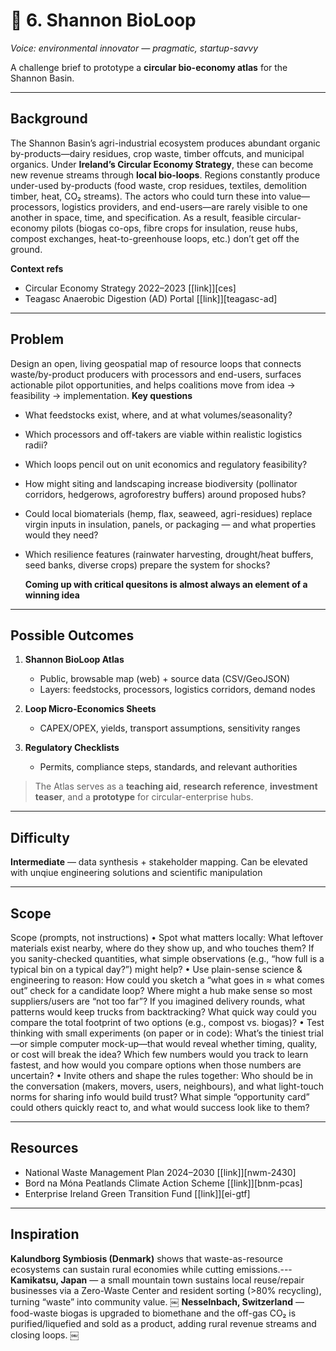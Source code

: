 # 🔁 6. Shannon BioLoop
*Voice: environmental innovator — pragmatic, startup-savvy*

A challenge brief to prototype a **circular bio-economy atlas** for the Shannon Basin.

---

## Background
The Shannon Basin’s agri-industrial ecosystem produces abundant organic by-products—dairy residues, crop waste, timber offcuts, and municipal organics. Under **Ireland’s Circular Economy Strategy**, these can become new revenue streams through **local bio-loops**. Regions constantly produce under-used by-products (food waste, crop residues, textiles, demolition timber, heat, CO₂ streams). The actors who could turn these into value—processors, logistics providers, and end-users—are rarely visible to one another in space, time, and specification. As a result, feasible circular-economy pilots (biogas co-ops, fibre crops for insulation, reuse hubs, compost exchanges, heat-to-greenhouse loops, etc.) don’t get off the ground.

**Context refs**
- Circular Economy Strategy 2022–2023  [[link]][ces]
- Teagasc Anaerobic Digestion (AD) Portal  [[link]][teagasc-ad]

---

## Problem
Design an open, living geospatial map of resource loops that connects waste/by-product producers with processors and end-users, surfaces actionable pilot opportunities, and helps coalitions move from idea → feasibility → implementation.
**Key questions**
- What feedstocks exist, where, and at what volumes/seasonality?
- Which processors and off-takers are viable within realistic logistics radii?
- Which loops pencil out on unit economics and regulatory feasibility?
- How might siting and landscaping increase biodiversity (pollinator corridors, hedgerows, agroforestry buffers) around proposed hubs?
- Could local biomaterials (hemp, flax, seaweed, agri-residues) replace virgin inputs in insulation, panels, or packaging — and what properties would they need?
- Which resilience features (rainwater harvesting, drought/heat buffers, seed banks, diverse crops) prepare the system for shocks?

  **Coming up with critical quesitons is almost always an element of a winning idea**

---

## Possible Outcomes
1. **Shannon BioLoop Atlas**  
   - Public, browsable map (web) + source data (CSV/GeoJSON)  
   - Layers: feedstocks, processors, logistics corridors, demand nodes

2. **Loop Micro-Economics Sheets**  
   - CAPEX/OPEX, yields, transport assumptions, sensitivity ranges

3. **Regulatory Checklists**  
   - Permits, compliance steps, standards, and relevant authorities
   
> The Atlas serves as a **teaching aid**, **research reference**, **investment teaser**, and a **prototype** for circular-enterprise hubs.

---

## Difficulty
**Intermediate** — data synthesis + stakeholder mapping. Can be elevated with unqiue engineering solutions and scientific manipulation

---

## Scope

Scope (prompts, not instructions)
	•	Spot what matters locally: What leftover materials exist nearby, where do they show up, and who touches them? If you sanity-checked quantities, what simple observations (e.g., “how full is a typical bin on a typical day?”) might help?
	•	Use plain-sense science & engineering to reason: How could you sketch a “what goes in ≈ what comes out” check for a candidate loop? Where might a hub make sense so most suppliers/users are “not too far”? If you imagined delivery rounds, what patterns would keep trucks from backtracking? What quick way could you compare the total footprint of two options (e.g., compost vs. biogas)?
	•	Test thinking with small experiments (on paper or in code): What’s the tiniest trial—or simple computer mock-up—that would reveal whether timing, quality, or cost will break the idea? Which few numbers would you track to learn fastest, and how would you compare options when those numbers are uncertain?
	•	Invite others and shape the rules together: Who should be in the conversation (makers, movers, users, neighbours), and what light-touch norms for sharing info would build trust? What simple “opportunity card” could others quickly react to, and what would success look like to them?

---

## Resources
- National Waste Management Plan 2024–2030  [[link]][nwm-2430]
- Bord na Móna Peatlands Climate Action Scheme  [[link]][bnm-pcas]
- Enterprise Ireland Green Transition Fund  [[link]][ei-gtf]

---

## Inspiration
**Kalundborg Symbiosis (Denmark)** shows that waste-as-resource ecosystems can sustain rural economies while cutting emissions.---
**Kamikatsu, Japan** — a small mountain town sustains local reuse/repair businesses via a Zero-Waste Center and resident sorting (>80% recycling), turning “waste” into community value.  ￼
**Nesselnbach, Switzerland** — food-waste biogas is upgraded to biomethane and the off-gas CO₂ is purified/liquefied and sold as a product, adding rural revenue streams and closing loops.  ￼

